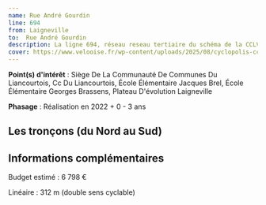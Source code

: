 ```yaml
---
name: Rue André Gourdin
line: 694
from: Laigneville
to:  Rue André Gourdin 
description: La ligne 694, réseau reseau tertiaire du schéma de la CCLVD (tronçon 94) concerne Laigneville - Rue André Gourdin
cover: https://www.velooise.fr/wp-content/uploads/2025/08/cyclopolis-cclvd-94.jpg
---
```


**Point(s) d'intérêt** : Siège De La Communauté De Communes Du Liancourtois, Cc Du Liancourtois, École Élémentaire Jacques Brel, École Élémentaire Georges Brassens, Plateau D'évolution Laigneville

**Phasage** : Réalisation en 2022 + 0 - 3 ans

## Les tronçons (du Nord au Sud)

## Informations complémentaires

Budget estimé :  6 798 € 

Linéaire : 312 m (double sens cyclable)

